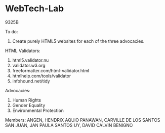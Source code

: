 # WebTech-Lab
9325B 

To do:
1. Create purely HTML5 websites for each of the three advocacies.

HTML Validators:
1. html5.validator.nu
2. validator.w3.org
3. freeformatter.com/html-validator.html 
4. htmlhelp.com/tools/validator
5. infohound.net/tidy

Advocacies:
1. Human Rights
2. Gender Equality
3. Environmental Protection

Members:
ANGEN, HENDRIX AQUIO
PANAWAN, CARVILLE DE LOS SANTOS
SAN JUAN, JAN PAULA SANTOS
UY, DAVID CALVIN BENIGNO
